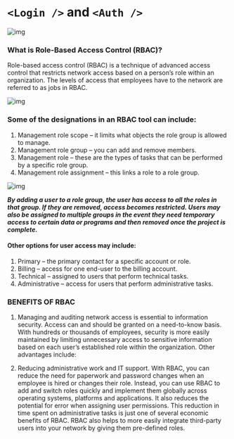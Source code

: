 # `<Login />` and `<Auth />`
![img](https://fusionauth.io/assets/img/advice/login-type-get-post.png)


### What is Role-Based Access Control (RBAC)?
Role-based access control (RBAC) is a technique of advanced access control that restricts network access based on a person’s role within an organization. The levels of access that employees have to the network are referred to as jobs in RBAC.


> 
![img](https://docs.oracle.com/cd/E17802_01/j2ee/j2ee/1.4/docs/tutorial-update2/doc/images/security-formBasedLogin.gif)










### Some of the designations in an RBAC tool can include:

1. Management role scope – it limits what objects the role group is allowed to manage.
2. Management role group – you can add and remove members.
3. Management role – these are the types of tasks that can be performed by a specific role group.
4. Management role assignment – this links a role to a role group.


![img](https://thorteaches.com/wp-content/uploads/2017/09/RBAC.png)


***By adding a user to a role group, the user has access to all the roles in that group. If they are removed, access becomes restricted. Users may also be assigned to multiple groups in the event they need temporary access to certain data or programs and then removed once the project is complete.***

#### Other options for user access may include:

1. Primary – the primary contact for a specific account or role.
2. Billing – access for one end-user to the billing account.
3. Technical – assigned to users that perform technical tasks.
4. Administrative – access for users that perform administrative tasks.


### BENEFITS OF RBAC

1. Managing and auditing network access is essential to information security. Access can and should be granted on a need-to-know basis. With hundreds or thousands of employees, security is more easily maintained by limiting unnecessary access to sensitive information based on each user’s established role within the organization. Other advantages include:

2. Reducing administrative work and IT support. With RBAC, you can reduce the need for paperwork and password changes when an employee is hired or changes their role. Instead, you can use RBAC to add and switch roles quickly and implement them globally across operating systems, platforms and applications. It also reduces the potential for error when assigning user permissions. This reduction in time spent on administrative tasks is just one of several economic benefits of RBAC. RBAC also helps to more easily integrate third-party users into your network by giving them pre-defined roles.
